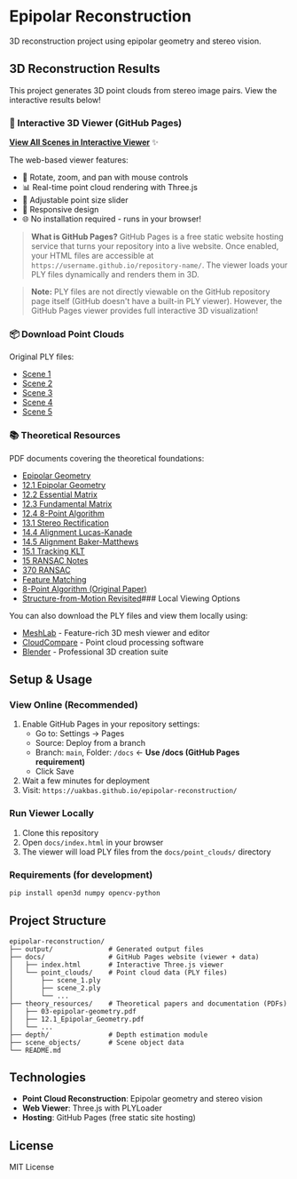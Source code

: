 # Epipolar Reconstruction

3D reconstruction project using epipolar geometry and stereo vision.

## 3D Reconstruction Results

This project generates 3D point clouds from stereo image pairs. View the interactive results below!

### 🎨 Interactive 3D Viewer (GitHub Pages)

**[View All Scenes in Interactive Viewer](https://uakbas.github.io/epipolar-reconstruction/)** ✨

The web-based viewer features:
- 🔄 Rotate, zoom, and pan with mouse controls
- 📊 Real-time point cloud rendering with Three.js
- 🎯 Adjustable point size slider
- 📱 Responsive design
- 🌐 No installation required - runs in your browser!

> **What is GitHub Pages?** GitHub Pages is a free static website hosting service that turns your repository into a live website. Once enabled, your HTML files are accessible at `https://username.github.io/repository-name/`. The viewer loads your PLY files dynamically and renders them in 3D.

> **Note:** PLY files are not directly viewable on the GitHub repository page itself (GitHub doesn't have a built-in PLY viewer). However, the GitHub Pages viewer provides full interactive 3D visualization!

### 📦 Download Point Clouds

Original PLY files:
- [Scene 1](docs/point_clouds/scene_1.ply)
- [Scene 2](docs/point_clouds/scene_2.ply)
- [Scene 3](docs/point_clouds/scene_3.ply)
- [Scene 4](docs/point_clouds/scene_4.ply)
- [Scene 5](docs/point_clouds/scene_5.ply)

### 📚 Theoretical Resources

PDF documents covering the theoretical foundations:
- [Epipolar Geometry](theory_resources/03-epipolar-geometry.pdf)
- [12.1 Epipolar Geometry](theory_resources/12.1_Epipolar_Geometry.pdf)
- [12.2 Essential Matrix](theory_resources/12.2_Essential_Matrix.pdf)
- [12.3 Fundamental Matrix](theory_resources/12.3_Fundamental_Matrix.pdf)
- [12.4 8-Point Algorithm](theory_resources/12.4_8Point_Algorithm.pdf)
- [13.1 Stereo Rectification](theory_resources/13.1_Stereo_Rectification.pdf)
- [14.4 Alignment Lucas-Kanade](theory_resources/14.4_Alignment__LucasKanade.pdf)
- [14.5 Alignment Baker-Matthews](theory_resources/14.5_Alignment__BakerMatthews.pdf)
- [15.1 Tracking KLT](theory_resources/15.1_Tracking__KLT.pdf)
- [15 RANSAC Notes](theory_resources/15-RANSAC-notes.pdf)
- [370 RANSAC](theory_resources/370_10_RANSAC.pptx.pdf)
- [Feature Matching](theory_resources/lecture_4_2_feature_matching.pdf)
- [8-Point Algorithm (Original Paper)](theory_resources/8%20point%20algorithm%20-%20original%20paper.pdf)
- [Structure-from-Motion Revisited](theory_resources/Schonberger_Structure-From-Motion_Revisited_CVPR_2016_paper.pdf)### Local Viewing Options

You can also download the PLY files and view them locally using:
- [MeshLab](https://www.meshlab.net/) - Feature-rich 3D mesh viewer and editor
- [CloudCompare](https://www.cloudcompare.org/) - Point cloud processing software
- [Blender](https://www.blender.org/) - Professional 3D creation suite

## Setup & Usage

### View Online (Recommended)

1. Enable GitHub Pages in your repository settings:
   - Go to: Settings → Pages
   - Source: Deploy from a branch
   - Branch: `main`, Folder: `/docs` ← **Use /docs (GitHub Pages requirement)**
   - Click Save
2. Wait a few minutes for deployment
3. Visit: `https://uakbas.github.io/epipolar-reconstruction/`

### Run Viewer Locally

1. Clone this repository
2. Open `docs/index.html` in your browser
3. The viewer will load PLY files from the `docs/point_clouds/` directory

### Requirements (for development)

```bash
pip install open3d numpy opencv-python
```

## Project Structure

```
epipolar-reconstruction/
├── output/              # Generated output files
├── docs/                # GitHub Pages website (viewer + data)
│   ├── index.html       # Interactive Three.js viewer
│   └── point_clouds/    # Point cloud data (PLY files)
│       ├── scene_1.ply
│       ├── scene_2.ply
│       └── ...
├── theory_resources/    # Theoretical papers and documentation (PDFs)
│   ├── 03-epipolar-geometry.pdf
│   ├── 12.1_Epipolar_Geometry.pdf
│   └── ...
├── depth/               # Depth estimation module
├── scene_objects/       # Scene object data
└── README.md
```

## Technologies

- **Point Cloud Reconstruction**: Epipolar geometry and stereo vision
- **Web Viewer**: Three.js with PLYLoader
- **Hosting**: GitHub Pages (free static site hosting)

## License

MIT License

